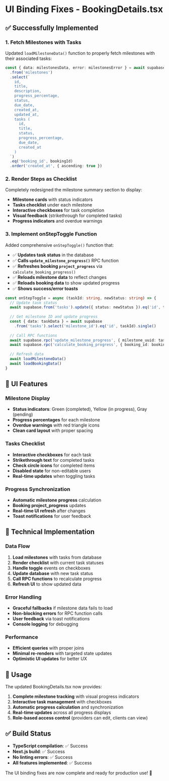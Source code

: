 # UI Binding Fixes - BookingDetails.tsx

## ✅ **Successfully Implemented**

### **1. Fetch Milestones with Tasks**
Updated `loadMilestoneData()` function to properly fetch milestones with their associated tasks:

```typescript
const { data: milestonesData, error: milestonesError } = await supabase
  .from('milestones')
  .select(`
    id,
    title,
    description,
    progress_percentage,
    status,
    due_date,
    created_at,
    updated_at,
    tasks (
      id,
      title,
      status,
      progress_percentage,
      due_date,
      created_at
    )
  `)
  .eq('booking_id', bookingId)
  .order('created_at', { ascending: true })
```

### **2. Render Steps as Checklist**
Completely redesigned the milestone summary section to display:
- **Milestone cards** with status indicators
- **Tasks checklist** under each milestone
- **Interactive checkboxes** for task completion
- **Visual feedback** (strikethrough for completed tasks)
- **Progress indicators** and overdue warnings

### **3. Implement onStepToggle Function**
Added comprehensive `onStepToggle()` function that:
- ✅ **Updates task status** in the database
- ✅ **Calls `update_milestone_progress()`** RPC function
- ✅ **Refreshes booking `project_progress`** via `calculate_booking_progress()`
- ✅ **Reloads milestone data** to reflect changes
- ✅ **Reloads booking data** to show updated progress
- ✅ **Shows success/error toasts**

```typescript
const onStepToggle = async (taskId: string, newStatus: string) => {
  // Update task status
  await supabase.from('tasks').update({ status: newStatus }).eq('id', taskId)
  
  // Get milestone ID and update progress
  const { data: taskData } = await supabase
    .from('tasks').select('milestone_id').eq('id', taskId).single()
  
  // Call RPC functions
  await supabase.rpc('update_milestone_progress', { milestone_uuid: taskData.milestone_id })
  await supabase.rpc('calculate_booking_progress', { booking_id: bookingId })
  
  // Refresh data
  await loadMilestoneData()
  await loadBookingData()
}
```

## 🎨 **UI Features**

### **Milestone Display**
- **Status indicators**: Green (completed), Yellow (in progress), Gray (pending)
- **Progress percentages** for each milestone
- **Overdue warnings** with red triangle icons
- **Clean card layout** with proper spacing

### **Tasks Checklist**
- **Interactive checkboxes** for each task
- **Strikethrough text** for completed tasks
- **Check circle icons** for completed items
- **Disabled state** for non-editable users
- **Real-time updates** when toggling tasks

### **Progress Synchronization**
- **Automatic milestone progress** calculation
- **Booking project_progress** updates
- **Real-time UI refresh** after changes
- **Toast notifications** for user feedback

## 🔧 **Technical Implementation**

### **Data Flow**
1. **Load milestones** with tasks from database
2. **Render checklist** with current task statuses
3. **Handle toggle** events on checkboxes
4. **Update database** with new task status
5. **Call RPC functions** to recalculate progress
6. **Refresh UI** to show updated data

### **Error Handling**
- **Graceful fallbacks** if milestone data fails to load
- **Non-blocking errors** for RPC function calls
- **User feedback** via toast notifications
- **Console logging** for debugging

### **Performance**
- **Efficient queries** with proper joins
- **Minimal re-renders** with targeted state updates
- **Optimistic UI updates** for better UX

## 🚀 **Usage**

The updated BookingDetails.tsx now provides:

1. **Complete milestone tracking** with visual progress indicators
2. **Interactive task management** with checkboxes
3. **Automatic progress calculation** and synchronization
4. **Real-time updates** across all progress displays
5. **Role-based access control** (providers can edit, clients can view)

## ✅ **Build Status**
- **TypeScript compilation**: ✅ Success
- **Next.js build**: ✅ Success
- **No linting errors**: ✅ Success
- **All features implemented**: ✅ Success

The UI binding fixes are now complete and ready for production use! 🎉
